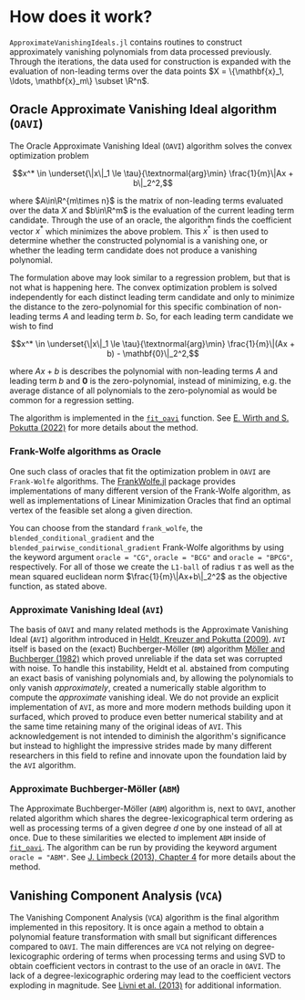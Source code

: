 # How does it work?

`ApproximateVanishingIdeals.jl` contains routines to construct approximately vanishing polynomials from data processed previously. Through the iterations, the data used for construction is expanded with the evaluation of non-leading terms over the data points $X = \{\mathbf{x}_1, \ldots, \mathbf{x}_m\} \subset \R^n$. 

## Oracle Approximate Vanishing Ideal algorithm ($\texttt{OAVI}$)

The Oracle Approximate Vanishing Ideal ($\texttt{OAVI}$) algorithm solves the convex optimization problem 
```math
x^* \in \underset{\|x\|_1 \le \tau}{\textnormal{arg}\min} \frac{1}{m}\|Ax + b\|_2^2,
```
where $A\in\R^{m\times n}$ is the matrix of non-leading terms evaluated over the data $X$ and $b\in\R^m$ is the evaluation of the current leading term candidate. Through the use of an oracle, the algorithm finds the coefficient vector $x^{*}$ which minimizes the above problem. This $x^{*}$ is then used to determine whether the constructed polynomial is a vanishing one, or whether the leading term candidate does not produce a vanishing polynomial. 

The formulation above may look similar to a regression problem, but that is not what is happening here. The convex optimization problem is solved independently for each distinct leading term candidate and only to minimize the distance to the zero-polynomial for this specific combination of non-leading terms $A$ and leading term $b$. So, for each leading term candidate we wish to find 
```math
x^* \in \underset{\|x\|_1 \le \tau}{\textnormal{arg}\min} \frac{1}{m}\|(Ax + b) - \mathbf{0}\|_2^2,
```
where $Ax+b$ is describes the polynomial with non-leading terms $A$ and leading term $b$ and $\mathbf{0}$ is the zero-polynomial, instead of minimizing, e.g. the average distance of all polynomials to the zero-polynomial as would be common for a regression setting.

The algorithm is implemented in the [`fit_oavi`](@ref) function. See [E. Wirth and S. Pokutta (2022)](https://proceedings.mlr.press/v151/wirth22a.html) for more details about the method.

### Frank-Wolfe algorithms as Oracle

One such class of oracles that fit the optimization problem in $\texttt{OAVI}$ are `Frank-Wolfe` algorithms. The [FrankWolfe.jl](https://github.com/ZIB-IOL/FrankWolfe.jl/tree/master) package provides implementations of many different version of the Frank-Wolfe algorithm, as well as implementations of Linear Minimization Oracles that find an optimal vertex of the feasible set along a given direction.

You can choose from the standard `frank_wolfe`, the `blended_conditional_gradient` and the `blended_pairwise_conditional_gradient` Frank-Wolfe algorithms by using the keyword argument `oracle = "CG"`, `oracle = "BCG"` and `oracle = "BPCG"`, respectively. For all of those we create the `L1-ball` of radius $\tau$ as well as the mean squared euclidean norm $\frac{1}{m}\|Ax+b\|_2^2$ as the objective function, as stated above.

### Approximate Vanishing Ideal ($\texttt{AVI}$)
The basis of $\texttt{OAVI}$ and many related methods is the Approximate Vanishing Ideal ($\texttt{AVI}$) algorithm introduced in [Heldt, Kreuzer and Pokutta (2009)](https://www.sciencedirect.com/science/article/pii/S0747717109000935). $\texttt{AVI}$ itself is based on the (exact) Buchberger-Möller ($\texttt{BM}$) algorithm [Möller and Buchberger (1982)](https://link.springer.com/chapter/10.1007/3-540-11607-9_3) which proved unreliable if the data set was corrupted with noise. To handle this instability, Heldt et al. abstained from computing an exact basis of vanishing polynomials and, by allowing the polynomials to only vanish _approximately_, created a numerically stable algorithm to compute the _approximate_ vanishing ideal. We do not provide an explicit implementation of $\texttt{AVI}$, as more and more modern methods building upon it surfaced, which proved to produce even better numerical stability and at the same time retaining many of the original ideas of $\texttt{AVI}$. This acknowledgement is not intended to diminish the algorithm's significance but instead to highlight the impressive strides made by many different researchers in this field to refine and innovate upon the foundation laid by the $\texttt{AVI}$ algorithm.

### Approximate Buchberger-Möller ($\texttt{ABM}$)

The Approximate Buchberger-Möller ($\texttt{ABM}$) algorithm is, next to $\texttt{OAVI}$, another related algorithm which shares the degree-lexicographical term ordering as well as processing terms of a given degree $d$ one by one instead of all at once. Due to these similarities we elected to implement $\texttt{ABM}$ inside of [`fit_oavi`](@ref). The algorithm can be run by providing the keyword argument `oracle = "ABM"`. See [J. Limbeck (2013), Chapter 4](https://www.researchgate.net/publication/283651363_Computation_of_Approximate_Border_Bases_and_Applications) for more details about the method.

## Vanishing Component Analysis ($\texttt{VCA}$)
The Vanishing Component Analysis ($\texttt{VCA}$) algorithm is the final algorithm implemented in this repository. It is once again a method to obtain a polynomial feature transformation with small but significant differences compared to $\texttt{OAVI}$. The main differences are $\texttt{VCA}$ not relying on degree-lexicographic ordering of terms when processing terms and using SVD to obtain coefficient vectors in contrast to the use of an oracle in $\texttt{OAVI}$. The lack of a degree-lexicographic ordering may lead to the coefficient vectors exploding in magnitude. See [Livni et al. (2013)](https://proceedings.mlr.press/v28/livni13.html) for additional information.
